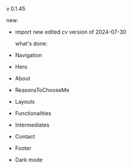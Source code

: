 v 0.1.45

new:

- import new edited cv version of 2024-07-30

  what's done:

- Navigation
- Hero
- About
- ReasonsToChooseMe
- Layouts
- Functionalities
- Intermediates
- Contact
- Footer
- Dark mode
